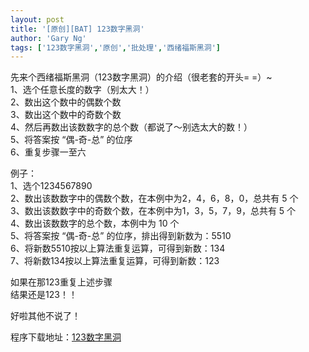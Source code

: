 ```yaml
---
layout: post
title: '[原创][BAT] 123数字黑洞'
author: 'Gary Ng'
tags: ['123数字黑洞','原创','批处理','西绪福斯黑洞']
---
```


  
 先来个西绪福斯黑洞（123数字黑洞）的介绍（很老套的开头= =）\~  
 1、选个任意长度的数字（别太大！）  
 2、数出这个数中的偶数个数  
 3、数出这个数中的奇数个数  
 4、然后再数出该数数字的总个数（都说了～别选太大的数！）  
 5、将答案按 “偶-奇-总” 的位序  
 6、重复步骤一至六  
  
<!-- More -->
  
 例子：  
 1、选个1234567890  
 2、数出该数数字中的偶数个数，在本例中为2，4，6，8，0，总共有 5 个  
 3、数出该数数字中的奇数个数，在本例中为1，3，5，7，9，总共有 5 个  
 4、数出该数数字的总个数，本例中为 10 个  
 5、将答案按 “偶-奇-总” 的位序，排出得到新数为：5510  
 6、将新数5510按以上算法重复运算，可得到新数：134  
 7、将新数134按以上算法重复运算，可得到新数：123  
  
 如果在那123重复上述步骤  
 结果还是123！！  
  
 好啦其他不说了！  

程序下载地址：[123数字黑洞](http://dl.dropbox.com/u/43619472/%E6%89%B9%E5%A4%84%E7%90%86/%E6%9C%89%E8%B6%A3%E7%9A%84%E6%95%B0%E5%AD%A6/123%E6%95%B0%E5%AD%97%E9%BB%91%E6%B4%9E.bat)
